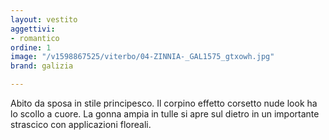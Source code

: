 ```yaml
---
layout: vestito
aggettivi:
- romantico
ordine: 1
image: "/v1598867525/viterbo/04-ZINNIA-_GAL1575_gtxowh.jpg"
brand: galizia

---
```

Abito da sposa in stile principesco. Il corpino effetto corsetto nude look ha lo scollo a cuore. La gonna ampia in tulle si apre sul dietro in un importante strascico con applicazioni floreali.